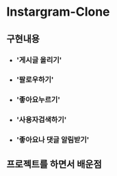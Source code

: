 # Instargram-Clone
## 구현내용
* ### '게시글 올리기'   
    
* ### '팔로우하기'    
    
* ### '좋아요누르기'   
   
* ### '사용자검색하기'   
    
* ### '좋아요나 댓글 알림받기'   



## 프로젝트를 하면서 배운점
